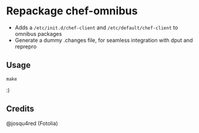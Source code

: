 # Repackage chef-omnibus

 * Adds a ``/etc/init.d/chef-client`` and ``/etc/default/chef-client`` to omnibus packages
 * Generate a dummy .changes file, for seamless integration with dput and reprepro


## Usage

```
make
```
:)

## Credits

@josqu4red (Fotolia)

